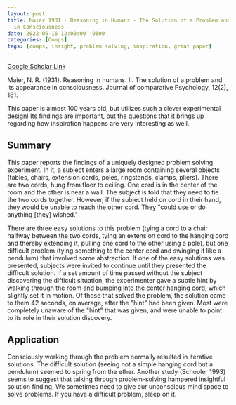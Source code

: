 ```yaml
---
layout: post
title: Maier 1931 - Reasoning in Humans - The Solution of a Problem and its Appearance
  in Consciousness
date: 2022-06-16 12:00:00 -0600
categories: [Comps]
tags: [comps, insight, problem solving, inspiration, great paper]
---
```

[Google Scholar Link](https://scholar.google.com/scholar?hl=en&as_sdt=0%2C45&q=maier+1931&btnG=)

Maier, N. R. (1931). Reasoning in humans. II. The solution of a problem and its appearance in consciousness. Journal of comparative Psychology, 12(2), 181.

This paper is almost 100 years old, but utilizes such a clever experimental design!  Its findings are important, but the questions that it brings up regarding how inspiration happens are very interesting as well.

## Summary
This paper reports the findings of a uniquely designed problem solving experiment.  In it, a subject enters a large room containing several objects (tables, chairs, extension cords, poles, ringstands, clamps, pliers).  There are two cords, hung from floor to ceiling.  One cord is in the center of the room and the other is near a wall.  The subject is told that they need to tie the two cords together.  However, if the subject held on cord in their hand, they would be unable to reach the other cord.  They "could use or do anything [they] wished."

There are three easy solutions to this problem (tying a cord to a chair halfway between the two cords, tying an extension cord to the hanging cord and thereby extending it, pulling one cord to the other using a pole), but one difficult problem (tying something to the center cord and swinging it like a pendulum) that involved some abstraction.  If one of the easy solutions was presented, subjects were invited to continue until they presented the difficult solution.  If a set amount of time passed without the subject discovering the difficult situation, the experimenter gave a subtle hint by walking through the room and bumping into the center hanging cord, which slightly set it in motion.  Of those that solved the problem, the solution came to them 42 seconds, on average, after the "hint" had been given.  Most were completely unaware of the "hint" that was given, and were unable to point to its role in their solution discovery.

## Application
Consciously working through the problem normally resulted in iterative solutions.  The difficult solution (seeing not a simple hanging cord but a pendulum) seemed to spring from the ether.  Another study (Schooler 1993) seems to suggest that talking through problem-solving hampered insightful solution finding.  We sometimes need to give our unconscious mind space to solve problems.  If you have a difficult problem, sleep on it.